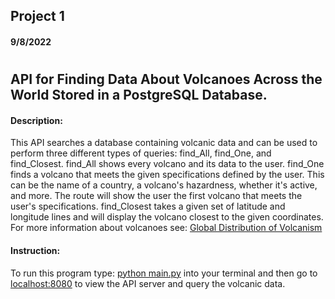 ## Project 1
#### 9/8/2022
# 
## API for Finding Data About Volcanoes Across the World Stored in a PostgreSQL Database.
#### Description: 

This API searches a database containing volcanic data and can be used to perform three different
types of queries: find_All, find_One, and find_Closest. find_All shows every volcano and its data to
the user. find_One finds a volcano that meets the given specifications defined by the user. This can be
the name of a country, a volcano's hazardness, whether it's active, and more. The route will show the
user the first volcano that meets the user's specifications. find_Closest takes a given set of 
latitude and longitude lines and will display the volcano closest to the given coordinates. For more
information about volcanoes see: [Global Distribution of Volcanism](https://www.preventionweb.net/english/hyogo/gar/2015/en/bgdocs/risk-section/GVMd.%20Global%20Volcanic%20Hazards%20and%20Risk%20Country%20volcanic%20hazard%20and%20risk%20profiles..pdf)


#### Instruction:

To run this program type: <u>python main.py</u> into your terminal and then go to <u>localhost:8080</u>
to view the API server and query the volcanic data.
